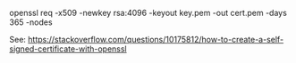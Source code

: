 openssl req -x509 -newkey rsa:4096 -keyout key.pem -out cert.pem -days 365 -nodes

See:  https://stackoverflow.com/questions/10175812/how-to-create-a-self-signed-certificate-with-openssl
